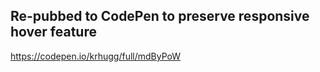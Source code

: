 ## Re-pubbed to CodePen to preserve responsive hover feature

https://codepen.io/krhugg/full/mdByPoW
